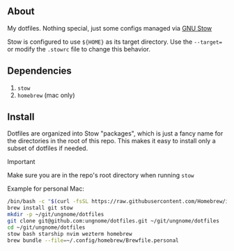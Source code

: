 ## About

My dotfiles. Nothing special, just some configs managed via [GNU Stow](https://www.gnu.org/software/stow/)

Stow is configured to use `${HOME}` as its target directory. Use the `--target=` or modify the `.stowrc`
file to change this behavior.

## Dependencies

1. `stow`
2. `homebrew` (mac only)

## Install

Dotfiles are organized into Stow "packages", which is just a fancy name for the directories in the root of this repo.
This makes it easy to install only a subset of dotfiles if needed.

> [!IMPORTANT]  
> Make sure you are in the repo's root directory when running `stow`

Example for personal Mac:

```bash
/bin/bash -c "$(curl -fsSL https://raw.githubusercontent.com/Homebrew/install/HEAD/install.sh)"
brew install git stow
mkdir -p ~/git/ungnome/dotfiles
git clone git@github.com:ungnome/dotfiles.git ~/git/ungnome/dotfiles
cd ~/git/ungnome/dotfiles
stow bash starship nvim wezterm homebrew
brew bundle --file=~/.config/homebrew/Brewfile.personal
```
